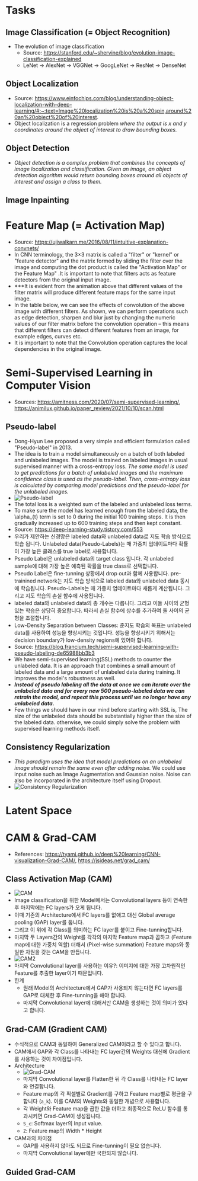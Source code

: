 # Tasks
## Image Classification (= Object Recognition)
- The evolution of image classification
  - Source: https://stanford.edu/~shervine/blog/evolution-image-classification-explained
  - LeNet -> AlexNet -> VGGNet -> GoogLeNet -> ResNet -> DenseNet
## Object Localization
- Source: https://www.einfochips.com/blog/understanding-object-localization-with-deep-learning/#:~:text=Image%20localization%20is%20a%20spin,around%20an%20object%20of%20interest.
- Object localization is a regression problem *where the output is x and y coordinates around the object of interest to draw bounding boxes.*
## Object Detection
- *Object detection is a complex problem that combines the concepts of image localization and classification. Given an image, an object detection algorithm would return bounding boxes around all objects of interest and assign a class to them.*
## Image Inpainting

# Feature Map (= Activation Map)
- Source: https://ujjwalkarn.me/2016/08/11/intuitive-explanation-convnets/
- In CNN terminology, the 3×3 matrix is called a "filter" or "kernel" or "feature detector" and the matrix formed by sliding the filter over the image and computing the dot product is called the "Activation Map" or the 
Feature Map" .It is important to note that filters acts as feature detectors from the original input image.
- ***It is evident from the animation above that different values of the filter matrix will produce different feature maps for the same input image.
- In the table below, we can see the effects of convolution of the above image with different filters. As shown, we can perform operations such as edge detection, sharpen and blur just by changing the numeric values of our filter matrix before the convolution operation – this means that different filters can detect different features from an image, for example edges, curves etc.
- It is important to note that the Convolution operation captures the local dependencies in the original image.

# Semi-Supervised Learning in Computer Vision
- Sources: https://amitness.com/2020/07/semi-supervised-learning/, https://animilux.github.io/paper_review/2021/10/10/scan.html
## Pseudo-label
- Dong-Hyun Lee proposed a very simple and efficient formulation called "Pseudo-label" in 2013.
- The idea is to train a model simultaneously on a batch of both labeled and unlabeled images. The model is trained on labeled images in usual supervised manner with a cross-entropy loss. *The same model is used to get predictions for a batch of unlabeled images and the maximum confidence class is used as the pseudo-label. Then, cross-entropy loss is calculated by comparing model predictions and the pseudo-label for the unlabeled images.*
- ![Pseudo-label](https://amitness.com/images/ssl-pseudo-label.png)
- The total loss is a weighted sum of the labeled and unlabeled loss terms.
- To make sure the model has learned enough from the labeled data, the \alpha_{t} term is set to 0 during the initial 100 training steps. It is then gradually increased up to 600 training steps and then kept constant.
- Source: https://deep-learning-study.tistory.com/553
- 우리가 제안하는 신경망은 labeled data와 unlabeled data로 지도 학습 방식으로 학습 됩니다. Unlabeled data(Pseudo-Labels)는 매 가중치 업데이트마다 확률이 가장 높은 클래스를 true label로 사용합니다.
- Pseudo Label은 unlabeled data의 target class 입니다. 각 unlabeled sample에 대해 가장 높은 예측된 확률을 true class로 선택합니다.
- Pseudo Label은 fine-tunning 상황에서 drop out과 함께 사용합니다. pre-trainined network는 지도 학습 방식으로 labeled data와 unlabeled data 동시에 학습됩니다. Pseudo-Labels는 매 가중치 업데이트마다 새롭게 계산됩니다. 그리고 지도 학습의 손실 함수에 사용됩니다.
- labeled data와 unlabeled data의 총 개수는 다릅니다. 그리고 이들 사이의 균형 있는 학습은 상당히 중요합니다. 따라서 손실 함수에 상수를 추가하여 둘 사이의 균형을 조절합니다.
- Low-Density Separation between Classes: 준지도 학습의 목표는 unlabeled data를 사용하여 성능을 향상시키는 것입니다. 성능을 향상시키기 위해서는 decision boundary가 low-density regions에 있어야 합니다.
- Source: https://blog.francium.tech/semi-supervised-learning-with-pseudo-labeling-de65988bb3b3
- We have semi-supervised learning(SSL) methods to counter the unlabeled data. It is an approach that combines a small amount of labeled data and a large amount of unlabeled data during training. It improves the model's robustness as well.
- ***Instead of pseudo labeling all the data at once we can iterate over the unlabeled data and for every new 500 pseudo-labeled data we can retrain the model, and repeat this process until we no longer have any unlabeled data.***
- Few things we should have in our mind before starting with SSL is, The size of the unlabeled data should be substantially higher than the size of the labeled data. otherwise, we could simply solve the problem with supervised learning methods itself.
## Consistency Regularization
- *This paradigm uses the idea that model predictions on an unlabeled image should remain the same even after adding noise.* We could use input noise such as Image Augmentation and Gaussian noise. Noise can also be incorporated in the architecture itself using Dropout.
- ![Consistency Regularization](https://amitness.com/images/fixmatch-unlabeled-augment-concept.png)

# Latent Space

# CAM & Grad-CAM
- References: https://tyami.github.io/deep%20learning/CNN-visualization-Grad-CAM/, https://jsideas.net/grad_cam/
## Class Activation Map (CAM)
- ![CAM](https://tyami.github.io/assets/images/post/DL/2020-10-27-CNN-visualization-Grad-CAM/2020-10-27-cnn-visualization-grad-cam-3-cam-gap.png)
- Image classification을 위한 Model에서는 Convolutional layers 등이 연속한 후 마지막에는 FC layers가 오게 됩니다.
- 이때 기존의 Architecture에서 FC layers를 없애고 대신 Global average pooling (GAP) layer를 둡니다.
- 그리고 이 위에 각 Class를 의미하는 FC layer를 붙이고 Fine-tunning합니다.
- 마지막 두 Layers간의 Weight를 각각의 마지막 Feature map과 곱하고 (Feature map에 대한 가중치 역할) 더해서 (Pixel-wise summation) Feature maps와 동일한 차원을 갖는 CAM을 만듭니다.
- ![CAM2](https://tyami.github.io/assets/images/post/DL/2020-10-27-CNN-visualization-Grad-CAM/2020-10-27-cnn-visualization-grad-cam-9-cam-1.png)
- 마지막 Convolutional layer를 사용하는 이유?: 이미지에 대한 가장 고차원적인 Feature를 추출한 layer이기 때문입니다.
- 한계
  - 원래 Model의 Architecture에서 GAP가 사용되지 않는다면 FC layers를 GAP로 대체한 후 Fine-tunning을 해야 합니다.
  - 마지막 Convolutional layer에 대해서만 CAM을 생성하는 것이 의미가 있다고 합니다.
## Grad-CAM (Gradient CAM)
- 수식적으로 CAM과 동일하여 Generalized CAM이라고 할 수 있다고 합니다.
- CAM애서 GAP와 각 Class를 나타내는 FC layer간의 Weights 대신에 Gradient를 사용하는 것이 차이점입니다.
- Architecture
  - ![Grad-CAM](https://tyami.github.io/assets/images/post/DL/2020-10-27-CNN-visualization-Grad-CAM/2020-10-27-cnn-visualization-grad-cam-19-grad-cam-1.png)
  - 마지막 Convolutional layer를 Flatten한 뒤 각 Class를 나타내는 FC layer와 연결합니다.
  - Feature map의 각 픽셀별로 Gradient를 구하고 Feature map별로 평균을 구합니다 (`a_k`). 이를 CAM의 Weights와 동일한 개념으로 사용합니다.
  - 각 Weight와 Feature map을 곱한 값을 더하고 최종적으로 ReLU 함수를 통과시키면 Grad-CAM이 생성됩니다.
  - `S_c`: Softmax layer의 Input value.
  - `Z`: Feature map의 Width * Height
- CAM과의 차이점
  - GAP를 사용하지 않아도 되므로 Fine-tunning이 필요 없습니다.
  - 마지막 Convolutional layer에만 국한되지 않습니다.
## Guided Grad-CAM
